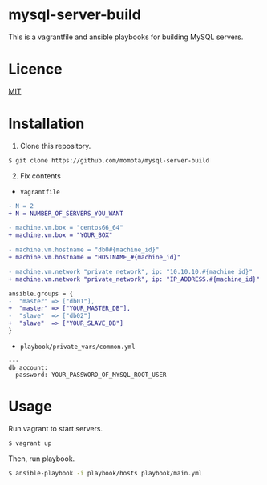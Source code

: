mysql-server-build
==================

This is a vagrantfile and ansible playbooks for building MySQL servers.

Licence
=======

[MIT](http://opensource.org/licenses/MIT)


Installation
============

1. Clone this repository.

```sh
$ git clone https://github.com/momota/mysql-server-build
```

2. Fix contents

  - `Vagrantfile`
```diff
- N = 2
+ N = NUMBER_OF_SERVERS_YOU_WANT

- machine.vm.box = "centos66_64"
+ machine.vm.box = "YOUR_BOX"

- machine.vm.hostname = "db0#{machine_id}"
+ machine.vm.hostname = "HOSTNAME_#{machine_id}"

- machine.vm.network "private_network", ip: "10.10.10.#{machine_id}"
+ machine.vm.network "private_network", ip: "IP_ADDRESS.#{machine_id}"

ansible.groups = {
-  "master" => ["db01"],
+  "master" => ["YOUR_MASTER_DB"],
-  "slave"  => ["db02"]
+  "slave"  => ["YOUR_SLAVE_DB"]
}
```

  - `playbook/private_vars/common.yml`
```
---
db_account:
  password: YOUR_PASSWORD_OF_MYSQL_ROOT_USER
```

Usage
=====

Run vagrant to start servers.
```sh
$ vagrant up
```

Then, run playbook.
```sh
$ ansible-playbook -i playbook/hosts playbook/main.yml
```



